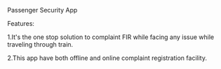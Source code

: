 Passenger Security App

Features:

1.It's the one stop solution to complaint FIR while facing any issue while traveling through train.


2.This app have both offline and online complaint registration facility.
